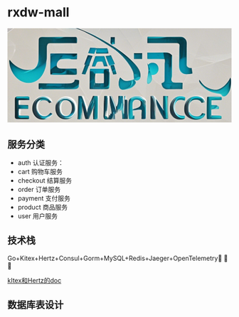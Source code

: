 # rxdw-mall

![.png](images/front.png)

## 服务分类

* auth 认证服务：
* cart 购物车服务
* checkout 结算服务
* order 订单服务
* payment 支付服务
* product 商品服务
* user 用户服务

## 技术栈

Go+Kitex+Hertz+Consul+Gorm+MySQL+Redis+Jaeger+OpenTelemetry🚀️ 🚀️ 🚀️

[kItex和Hertz的doc](https://www.cloudwego.io/)

## 数据库表设计

